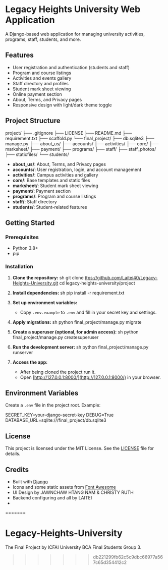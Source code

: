 # Legacy Heights University Web Application

A Django-based web application for managing university activities, programs, staff, students, and more.

## Features

- User registration and authentication (students and staff)
- Program and course listings
- Activities and events gallery
- Staff directory and profiles
- Student mark sheet viewing
- Online payment section
- About, Terms, and Privacy pages
- Responsive design with light/dark theme toggle

## Project Structure

project/
├── .gitignore
├── LICENSE
├── README.md
├── requirement.txt
├── scaffold.py
└── final_project/
    ├── db.sqlite3
    ├── manage.py
    ├── about_us/
    ├── accounts/
    ├── activities/
    ├── core/
    ├── marksheet/
    ├── payment/
    ├── programs/
    ├── staff/
    ├── staff_photos/
    ├── staticfiles/
    └── students/

- **about_us/**: About, Terms, and Privacy pages
- **accounts/**: User registration, login, and account management
- **activities/**: Campus activities and gallery
- **core/**: Base templates and static files
- **marksheet/**: Student mark sheet viewing
- **payment/**: Payment section
- **programs/**: Program and course listings
- **staff/**: Staff directory
- **students/**: Student-related features

## Getting Started

### Prerequisites

- Python 3.8+
- pip

### Installation

1. **Clone the repository:**
   sh
   git clone [ttps://github.com/Laitei40/Legacy-Heights-University.git](https://github.com/Laitei40/Legacy-Heights-University.git)
   cd legacy-heights-university/project
   

2. **Install dependencies:**
   sh
   pip install -r requirement.txt
   

3. **Set up environment variables:**
   - Copy `.env.example` to `.env` and fill in your secret key and settings.

4. **Apply migrations:**
   sh
   python final_project/manage.py migrate
   

5. **Create a superuser (optional, for admin access):**
   sh
   python final_project/manage.py createsuperuser
   

6. **Run the development server:**
   sh
   python final_project/manage.py runserver
   

7. **Access the app:**
   - After being cloned the project run it.
   - Open [http://127.0.0.1:8000/](http://127.0.0.1:8000/) in your browser.

## Environment Variables

Create a `.env` file in the project root. Example:

SECRET_KEY=your-django-secret-key
DEBUG=True
DATABASE_URL=sqlite:///final_project/db.sqlite3


## License

This project is licensed under the MIT License. See the [LICENSE](LICENSE) file for details.

## Credits

- Built with [Django](https://www.djangoproject.com/)
- Icons and some static assets from [Font Awesome](https://fontawesome.com/)
- UI Design by JAWNCHAW HTANG NAM & CHRISTY RUTH
- Backend configuring and all by LAITEI
- 
=======
# Legacy-Heights-University
The Final Project by ICFAI University BCA Final Students Group 3.
>>>>>>> db221299fb62c5c9dbc66977a567c65d354412c2
